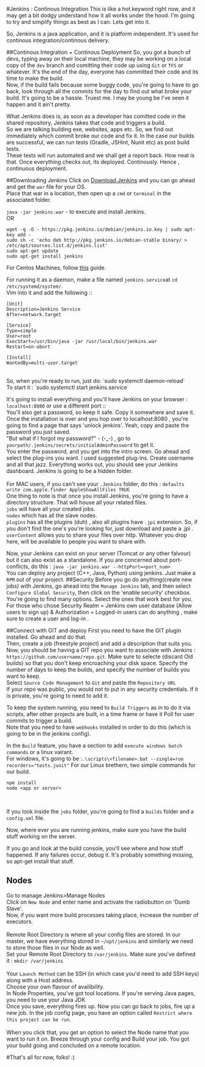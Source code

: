 #Jenkins : Continous Integration
This is like a hot keyword right now, and it may get a bit dodgy understand how it all works under the hood. I'm going to try and simplify things as best as I can. Lets get into it.</br>

So, Jenkins is a java application, and it is platform independent. It's used for continous integration/continous delivery. </br>

##Continous Integration + Continous Deployment
So, you got a bunch of devs, typing away on their local machine, they may be working on a local copy of the `dev` branch and comitting their code up using `Git` or `TFS` or whatever. It's the end of the day, everyone has committed their code and its time to
make the build.</br>Now, if the build fails because some buggy code, you're going to have to go back, look through all the commits for the day to find out what broke your build. It's going to be a hassle. Truest me. I may be young be I've seen it happen and it ain't pretty.

What Jenkins does is, as soon as a developer has comitted code in the shared repository, Jenkins takes that code and triggers a build.</br>So we are talking building exe, websites, apps etc. So, we find out immediately which commit broke our code and fix it. 
In the case our builds are successful, we can run tests (Gradle, JSHint, Nunit etc) as post build tests.</br>These tests will run automated and we shall get a report back. How neat is that. Once everything checks out, its deployed. Continously. Hence , continuous deployment.

##Downloading Jenkins
Click on [Download Jenkins](https://jenkins.io/) and you can go ahead and get the `war` file for your OS.</br> 
Place that war in a location, then open up a `cmd` or `terminal` in the associated folder.</br>

`java -jar jenkins.war` - to execute and install Jenkins.</br>
OR</br>
```
wget -q -O - https://pkg.jenkins.io/debian/jenkins.io.key | sudo apt-key add -
sudo sh -c 'echo deb http://pkg.jenkins.io/debian-stable binary/ > /etc/apt/sources.list.d/jenkins.list'
sudo apt-get update
sudo apt-get install jenkins
```
For Centos Machines, follow [this](https://www.digitalocean.com/community/tutorials/how-to-set-up-jenkins-for-continuous-development-integration-on-centos-7) guide.</br>

For running it as a daemon, make a file named `jenkins.service`at `cd /etc/systemd/system/`.</br>
Vim into it and add the following ::
```
[Unit]
Description=Jenkins Service
After=network.target

[Service]
Type=simple
User=root
ExecStart=/usr/bin/java -jar /usr/local/bin/jenkins.war
Restart=on-abort

[Install]
WantedBy=multi-user.target
```
</br>
So, when you're ready to run, just do: `sudo systemctl daemon-reload`</br>
To start it : `sudo systemctl start jenkins.service`</br>


It's going to install everything and you'll have Jenkins on your browser : `localhost:8080` or use a different port ::</br>
You'll also get a password, so keep it safe. Copy it somewhere and save it. </br>
Once the installation is over and you hop over to localhost:8080 , you're going to find a page that says 'unlock jenkins'. Yeah, copy and paste the password you just saved.</br>
"But what if I forgot my password?" - (-_-) , go to `yourpath/.jenkins/secrets/initialAdminPassword` to get it. </br>
You enter the password, and you get into the intro screen. Go ahead and select the plug-ins you want. I used suggested plug-ins. Create username and all that jazz. Everything works out, you should see your Jenkins dashboard.
Jenkins is going to be a hidden folder.</br>
</br>
For MAC users, if you can't see your `.Jenkins` folder, do this : `defaults write com.apple.finder AppleShowAllFiles TRUE` 
</br>
One thing to note is that once you install Jenkins, you're going to have a directory structure. That will house all your related files. </br>
`jobs` will have all your created jobs.</br>
`nodes` which has all the slave nodes.</br>
`plugins` has all the plugins (duh) , also all plugins have `.jpi` extension. So, if you don't find the one's you're looking for, just download and paste a .jpi .</br>
`userContent` allows you to share your files over http. Whatever you drop here, will be available to people you want to share with.</br>


Now, your Jenkins can exist on your server (Tomcat or any other falvour) but it can also exist as a standalone. If you are concerned about port-conflicts, do this :  `java -jar jenkins.war --httpPort=<port_num>`
</br>
You can deploy any project (C++, Java, Python) using jenkins. Just make a `RPM` out of your project.
##Security
Before you go do anything(create new jobs) with Jenkins, go ahead into the `Manage Jenkins` tab, and then select `Configure Global Security`, then click on the 'enable security' checkbox. You're going to find many options. Select the ones that work best for you.
For those who chose Security Realm = Jenkins own user database (Allow users to sign up) & Authorization = Logged-in users can do anything , make sure to create a user and log-in .

##Connect with GIT and deploy
First you need to have the GIT plugin installed. Go ahead and do that. </br>
Then, create a job (freestyle project) and add a description that suits you. Now, you should be having a GIT repo you want to associate with Jenkins : `https://github.com/username/repo.git`. Make sure to selecte (discard Old builds) so that you don't keep encroaching your disk space.
Specify the number of days to keep the builds, and specify the number of builds you want to keep.</br>
Select `Source Code Management` to `Git` and paste the `Repository URL`</br>
If your repo was public, you would not to put in any security credentials. If it is private, you're going to need to add it. </br>

To keep the system running, you need to `Build Triggers` as in to do it via scripts, after other projects are built, in a time frame or have it Poll for user commits to trigger a build.</br>
Note that you need to have `webhooks` installed in order to do this (which is going to be in the jenkins config).</br>

In the `Build` feature, you have a section to add `execute windows batch commands` or a linux vairant. </br>
For windows, it's going to be :`.\scripts\<filename>.bat --single=run recorders="tests.junit"`
For our Linux brethern, two simple commands for our build.</br>
```
npm install
node <app or server> 
```
</br>


If you look inside the `jobs` folder, you're going to find a `builds` folder and a `config.xml` file. </br>

Now, where ever you are running jenkins, make sure you have the build stuff working on the server.</br>

If you go and look at the build console, you'll see where and how stuff happened. If any failures occur, debug it. It's probably something missing, so apt-get install that stuff.</br>

## Nodes 
Go to manage Jenkins>Manage Nodes </br>
Click on `New Node` and enter name and activate the radiobutton on 'Dumb Slave'.</br>
Now, if you want more build processes taking place, increase the number of executors. </br></br>
Remote Root Directory is where all your config files are stored. In our master, we have everything stored in `~/opt/jenkins` and similarly we need to store those files in our Node as well. </br>
Set your Remote Root Directory to `/var/jenkins`. Make sure you've defined it : `mkdir /var/jenkins` </br></br>
Your `Launch Method` can be SSH (in which case you'd need to add SSH keys) along with a Host address.</br> Choose your own flavour of availibility. </br>
In Node Properties, you've got tool locations. If you're serving Java pages, you need to use your Java JDK</br>
Once you save, everything fires up. Now you can go back to jobs, fire up a new job. In the job config page, you have an option called `Restrict where this project can be run`.</br></br>
When you click that, you get an option to select the Node name that you want to run it on. Breeze through your config and Build your job. You got your build going and concluded on a remote location.


#That's all for now, folks! :) 


 

